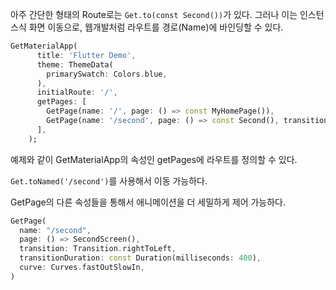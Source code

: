 아주 간단한 형태의 Route로는 `Get.to(const Second())`가 있다. 그러나 이는 인스턴스식 화면 이동으로, 웹개발처럼 라우트를 경로(Name)에 바인딩할 수 있다.

```dart
GetMaterialApp(
      title: 'Flutter Demo',
      theme: ThemeData(
        primarySwatch: Colors.blue,
      ),
      initialRoute: '/',
      getPages: [
        GetPage(name: '/', page: () => const MyHomePage()),
        GetPage(name: '/second', page: () => const Second(), transition: Transition.leftToRight)), // 애니메이션 적용 가능
      ],
    );
```

예제와 같이 GetMaterialApp의 속성인 getPages에 라우트를 정의할 수 있다.

`Get.toNamed('/second')`를 사용해서 이동 가능하다.

GetPage의 다른 속성들을 통해서 애니메이션을 더 세밀하게 제어 가능하다.

```dart
GetPage(
  name: "/second",
  page: () => SecondScreen(),
  transition: Transition.rightToLeft,
  transitionDuration: const Duration(milliseconds: 400),
  curve: Curves.fastOutSlowIn,
)
```
